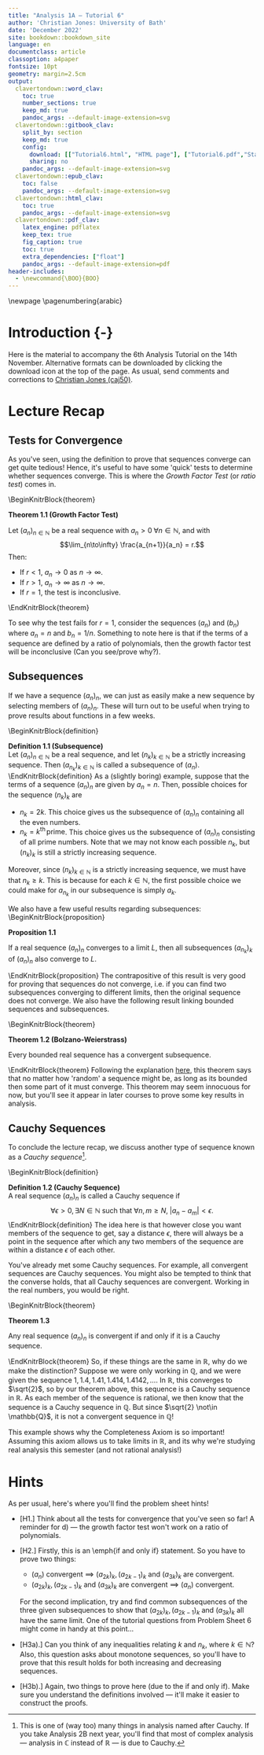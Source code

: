 ```yaml
---
title: "Analysis 1A — Tutorial 6"
author: 'Christian Jones: University of Bath'
date: 'December 2022'
site: bookdown::bookdown_site
language: en
documentclass: article
classoption: a4paper
fontsize: 10pt
geometry: margin=2.5cm
output:
  clavertondown::word_clav:
    toc: true
    number_sections: true
    keep_md: true
    pandoc_args: --default-image-extension=svg
  clavertondown::gitbook_clav:
    split_by: section
    keep_md: true
    config:
      download: [["Tutorial6.html", "HTML page"], ["Tutorial6.pdf","Standard print PDF"], ["Tutorial6Clear.pdf","Clear print PDF"], ["Tutorial6Large.pdf","Large print PDF"], ["Tutorial6.docx","Accessible Word document"], ["Tutorial6.epub","Accessible EPub book" ]]
      sharing: no
    pandoc_args: --default-image-extension=svg
  clavertondown::epub_clav:
    toc: false
    pandoc_args: --default-image-extension=svg
  clavertondown::html_clav:
    toc: true
    pandoc_args: --default-image-extension=svg
  clavertondown::pdf_clav:
    latex_engine: pdflatex
    keep_tex: true
    fig_caption: true
    toc: true
    extra_dependencies: ["float"]
    pandoc_args: --default-image-extension=pdf
header-includes:
  - \newcommand{\BOO}{BOO}
---
```

<!-- This is needed since I am working with svg files from mathcha.io. It converts the graphics files to something that can be used in the pdf files. Code taken from https://stackoverflow.com/questions/50165404/how-to-make-a-pdf-using-bookdown-including-svg-images/56044642#56044642 -->

\newpage
\pagenumbering{arabic}

# Introduction {-}
Here is the material to accompany the 6th Analysis Tutorial on the 14th November. Alternative formats can be downloaded by clicking the download icon at the top of the page. As usual, send comments and corrections to [Christian Jones (caj50)](mailto:caj50@bath.ac.uk).

# Lecture Recap

## Tests for Convergence
As you've seen, using the definition to prove that sequences converge can get quite tedious! Hence, it's useful to have some 'quick' tests to determine whether sequences converge. This is where the *Growth Factor Test* (or *ratio test*) comes in.

\BeginKnitrBlock{theorem}<div class="bookdown-theorem" custom-style="TheoremStyleUpright" id="thm:thm1"><span class="thm:thm1" custom-style="NameStyle"><strong><span id="thm:thm1"></span>Theorem 1.1   (Growth Factor Test) </strong></span><p>Let $(a_n)_{n\in\mathbb{N}}$ be a real sequence with $a_n>0 \; \forall n\in\mathbb{N}$, and with $$\lim_{n\to\infty} \frac{a_{n+1}}{a_n} = r.$$ Then:
  
* If $r < 1$, $a_n \to 0$ as $n \to \infty$.
* If $r > 1$, $a_n \to \infty$ as $n \to \infty$.
* If $r = 1$, the test is inconclusive.
</p></div>\EndKnitrBlock{theorem}

To see why the test fails for $r = 1$, consider the sequences $(a_n)$ and $(b_n)$ where $a_n = n$ and $b_n = 1/n$. Something to note here is that if the terms of a sequence are defined by a ratio of polynomials, then the growth factor test will be inconclusive (Can you see/prove why?).

## Subsequences
If we have a sequence $(a_n)_{n}$, we can just as easily make a new sequence by selecting members of $(a_n)_{n}$. These will turn out to be useful when trying to prove results about functions in a few weeks.

\BeginKnitrBlock{definition}<div class="bookdown-definition" custom-style="DefinitionStyle" id="def:def1"><span class="def:def1" custom-style="NameStyle"><strong><span id="def:def1"></span>Definition 1.1   (Subsequence) </strong></span><div>Let $(a_n)_{n \in \mathbb{N}}$ be a real sequence, and let $(n_k)_{k\in\mathbb{N}}$ be a strictly increasing sequence. Then $(a_{n_k})_{k\in\mathbb{N}}$ is called a subsequence of $(a_n)$.</div></div>\EndKnitrBlock{definition}
As a (slightly boring) example, suppose that the terms of a sequence $(a_n)_n$ are given by $a_n = n$. Then, possible choices for the sequence $(n_k)_k$ are

* $n_k = 2k$. This choice gives us the subsequence of $(a_n)_n$ containing all the even numbers.
* $n_k = k^{\text{th}}\, \text{prime}$. This choice gives us the subsequence of $(a_n)_n$ consisting of all prime numbers. Note that we may not know each possible $n_k$, but $(n_k)_k$ is still a strictly increasing sequence.

Moreover, since $(n_k)_{k\in\mathbb{N}}$ is a strictly increasing sequence, we must have that $n_k \geq k$. This is because for each $k \in \mathbb{N}$, the first possible choice we could make for $a_{n_k}$ in our subsequence is simply $a_k$.

We also have a few useful results regarding subsequences:
\BeginKnitrBlock{proposition}<div class="bookdown-proposition" custom-style="TheoremStyleUpright" id="prp:prop1"><span class="prp:prop1" custom-style="NameStyle"><strong><span id="prp:prop1"></span>Proposition 1.1  </strong></span><p>If a real sequence $(a_n)_n$ converges to a limit $L$, then all subsequences $(a_{n_k})_k$ of $(a_n)_n$ also converge to $L$.</p></div>\EndKnitrBlock{proposition}
The contrapositive of this result is very good for proving that sequences do not converge, i.e. if you can find two subsequences converging to different limits, then the original sequence does not converge. We also have the following result linking bounded sequences and subsequences.

\BeginKnitrBlock{theorem}<div class="bookdown-theorem" custom-style="TheoremStyleUpright" id="thm:thm2"><span class="thm:thm2" custom-style="NameStyle"><strong><span id="thm:thm2"></span>Theorem 1.2   (Bolzano-Weierstrass) </strong></span><p>Every bounded real sequence has a convergent subsequence.</p></div>\EndKnitrBlock{theorem}
Following the explanation [here](https://math.libretexts.org/Bookshelves/Analysis/Book%3A_Real_Analysis_(Boman_and_Rogers)/07%3A_Intermediate_and_Extreme_Values/7.03%3A_The_Bolzano-Weierstrass_Theorem), this theorem says that no matter how 'random' a sequence might be, as long as its bounded then some part of it must converge. This theorem may seem innocuous for now, but you'll see it appear in later courses to prove some key results in analysis.

## Cauchy Sequences
To conclude the lecture recap, we discuss another type of sequence known as a *Cauchy sequence*[^1].

\BeginKnitrBlock{definition}<div class="bookdown-definition" custom-style="DefinitionStyle" id="def:def2"><span class="def:def2" custom-style="NameStyle"><strong><span id="def:def2"></span>Definition 1.2   (Cauchy Sequence) </strong></span><div>A real sequence $(a_n)_n$ is called a Cauchy sequence if $$\forall \epsilon >0, \exists N \in \mathbb{N} \; \text{such that} \; \forall n,m \geq N, \; \lvert a_n - a_m\rvert < \epsilon.$$</div></div>\EndKnitrBlock{definition}
The idea here is that however close you want members of the sequence to get, say a distance $\epsilon$, there will always be a point in the sequence after which any two members of the sequence are within a distance $\epsilon$ of each other. 

You've already met some Cauchy sequences. For example, all convergent sequences are Cauchy sequences. You might also be tempted to think that the converse holds, that all Cauchy sequences are convergent. Working in the real numbers, you would be right.

\BeginKnitrBlock{theorem}<div class="bookdown-theorem" custom-style="TheoremStyleUpright" id="thm:thm3"><span class="thm:thm3" custom-style="NameStyle"><strong><span id="thm:thm3"></span>Theorem 1.3  </strong></span><p>Any real sequence $(a_n)_n$ is convergent if and only if it is a Cauchy sequence.</p></div>\EndKnitrBlock{theorem}
So, if these things are the same in $\mathbb{R}$, why do we make the distinction? Suppose we were only working in $\mathbb{Q}$, and we were given the sequence $1,1.4,1.41,1.414,1.4142,\ldots$. In $\mathbb{R}$, this converges to $\sqrt{2}$, so by our theorem above, this sequence is a Cauchy sequence in $\mathbb{R}$. As each member of the sequence is rational, we then know that the sequence is a Cauchy sequence in $\mathbb{Q}$. But since $\sqrt{2} \not\in \mathbb{Q}$, it is not a convergent sequence in $\mathbb{Q}$!

This example shows why the Completeness Axiom is so important! Assuming this axiom allows us to take limits in $\mathbb{R}$, and its why we're studying real analysis this semester (and not rational analysis!)

[^1]:This is one of (way too) many things in analysis named after Cauchy. If you take Analysis 2B next year, you'll find that most of complex analysis — analysis in $\mathbb{C}$ instead of $\mathbb{R}$ — is due to Cauchy.

# Hints
As per usual, here's where you'll find the problem sheet hints!

* [H1.] Think about all the tests for convergence that you've seen so far! A reminder for d) — the growth factor test won't work on a ratio of polynomials.
* [H2.] Firstly, this is an \emph{if and only if} statement. So you have to prove two things:
     * $(a_n)$ convergent $\implies$ $(a_{2k})_k, (a_{2k-1})_k$ and $(a_{3k})_k$ are convergent.
     * $(a_{2k})_k, (a_{2k-1})_k$ and $(a_{3k})_k$ are convergent $\implies$ $(a_n)$ convergent.
     
  For the second implication, try and find common subsequences of the three given subsequences to show that $(a_{2k})_k, (a_{2k-1})_k$ and $(a_{3k})_k$ all have the same limit. One of the tutorial questions from Problem Sheet 6 might come in handy at this point...
* [H3a).] Can you think of any inequalities relating $k$ and $n_k$, where $k \in \mathbb{N}$? Also, this question asks about monotone sequences, so you'll have to prove that this result holds for both increasing and decreasing sequences.
* [H3b).] Again, two things to prove here (due to the if and only if). Make sure you understand the definitions involved — it'll make it easier to construct the proofs.
